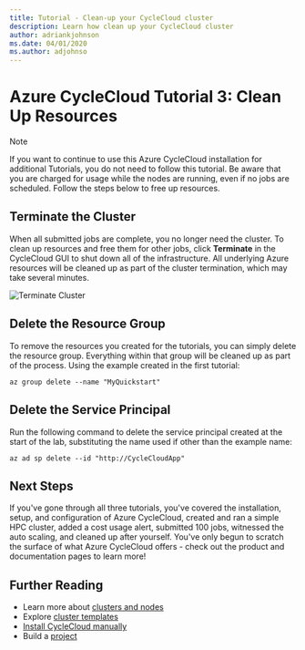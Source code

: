 ```yaml
---
title: Tutorial - Clean-up your CycleCloud cluster
description: Learn how clean up your CycleCloud cluster
author: adriankjohnson
ms.date: 04/01/2020
ms.author: adjohnso
---
```


# Azure CycleCloud Tutorial 3: Clean Up Resources

> [!NOTE]
> If you want to continue to use this Azure CycleCloud installation for additional Tutorials, you do not need to follow this tutorial. Be aware that you are charged for usage while the nodes are running, even if no jobs are scheduled. Follow the steps below to free up resources.

## Terminate the Cluster

When all submitted jobs are complete, you no longer need the cluster. To clean up resources and free them for other jobs, click **Terminate** in the CycleCloud GUI to shut down all of the infrastructure. All underlying Azure resources will be cleaned up as part of the cluster termination, which may take several minutes.

![Terminate Cluster](~/images/terminate-cluster.png)

## Delete the Resource Group

To remove the resources you created for the tutorials, you can simply delete the resource group. Everything within that group will be cleaned up as part of the process. Using the example created in the first tutorial:

```azurecli-interactive
az group delete --name "MyQuickstart"
```

## Delete the Service Principal

Run the following command to delete the service principal created at the start of the lab, substituting the name used if other than the example name:

```azurecli-interactive
az ad sp delete --id "http://CycleCloudApp"
```

## Next Steps

If you've gone through all three tutorials, you've covered the installation, setup, and configuration of Azure CycleCloud, created and ran a simple HPC cluster, added a cost usage alert, submitted 100 jobs, witnessed the auto scaling, and cleaned up after yourself. You've only begun to scratch the surface of what Azure CycleCloud offers - check out the product and documentation pages to learn more!

## Further Reading

* Learn more about [clusters and nodes](../concepts/clusters.md)
* Explore [cluster templates](../how-to/cluster-templates.md)
* [Install CycleCloud manually](../how-to/install-manual.md)
* Build a [project](~/how-to/projects.md)
